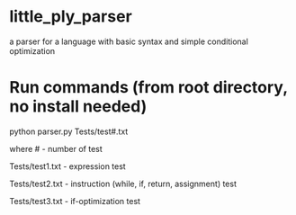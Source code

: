 # little_ply_parser
a parser for a language with basic syntax and simple conditional optimization

# Run commands (from root directory, no install needed)
python parser.py Tests/test#.txt

where # - number of test

Tests/test1.txt -  expression test

Tests/test2.txt - instruction (while, if, return, assignment) test

Tests/test3.txt - if-optimization test


